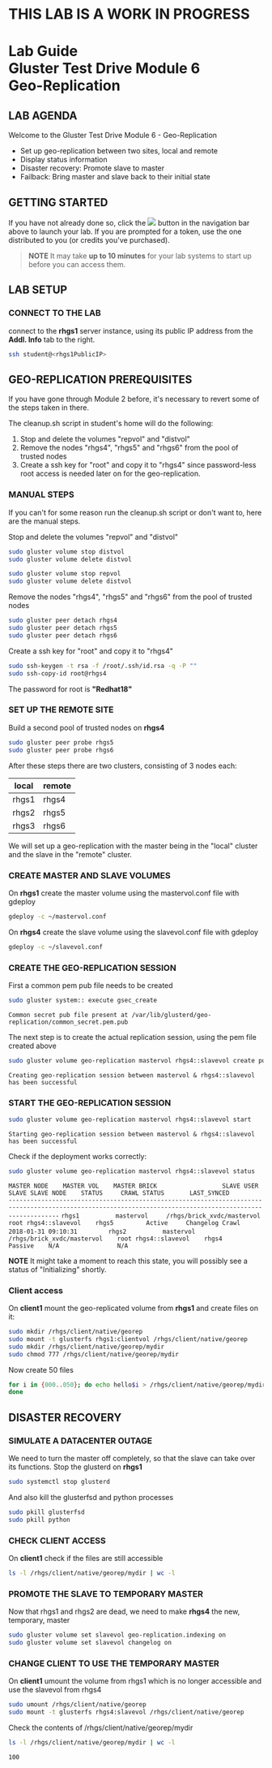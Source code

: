 # **THIS LAB IS A WORK IN PROGRESS**
# Lab Guide <br/> Gluster Test Drive Module 6 <br/> Geo-Replication

## LAB AGENDA

Welcome to the Gluster Test Drive Module 6 - Geo-Replication

- Set up geo-replication between two sites, local and remote
- Display status information
- Disaster recovery: Promote slave to master
- Failback: Bring master and slave back to their initial state

## GETTING STARTED

If you have not already done so, click the <img src="http://us-west-2-aws-training.s3.amazonaws.com/awsu-spl/spl02-working-ebs/media/image005.png"> button in the navigation bar above to launch your lab. If you are prompted for a token, use the one distributed to you (or credits you've purchased).

> **NOTE** It may take **up to 10 minutes** for your lab systems to start up before you can access them.

## LAB SETUP

### CONNECT TO THE LAB

connect to the **rhgs1** server instance, using its public IP address from the **Addl. Info** tab to the right. 
```bash
ssh student@<rhgs1PublicIP>
```

## GEO-REPLICATION PREREQUISITES

If you have gone through Module 2 before, it's necessary to revert some of the steps taken in there. 

The cleanup.sh script in student's home will do the following:

1. Stop and delete the volumes "repvol" and "distvol"
2. Remove the nodes "rhgs4", "rhgs5" and "rhgs6" from the pool of trusted nodes
3. Create a ssh key for "root" and copy it to "rhgs4" since password-less root
   access is needed later on for the geo-replication.

### MANUAL STEPS

If you can't for some reason run the cleanup.sh script or don't want to, here are the manual steps.


Stop and delete the volumes "repvol" and "distvol"
```bash
sudo gluster volume stop distvol
sudo gluster volume delete distvol
```

```bash
sudo gluster volume stop repvol
sudo gluster volume delete distvol
```

Remove the nodes "rhgs4", "rhgs5" and "rhgs6" from the pool of trusted nodes

```bash
sudo gluster peer detach rhgs4
sudo gluster peer detach rhgs5
sudo gluster peer detach rhgs6
```

 Create a ssh key for "root" and copy it to "rhgs4"
```bash
sudo ssh-keygen -t rsa -f /root/.ssh/id.rsa -q -P ""
sudo ssh-copy-id root@rhgs4
```

The password for root is **"Redhat18"**


### SET UP THE REMOTE SITE

Build a second pool of trusted nodes on **rhgs4**
```bash
sudo gluster peer probe rhgs5
sudo gluster peer probe rhgs6
```

After these steps there are two clusters, consisting of 3 nodes each:

|local         | remote     |
|--------------|------------|
|rhgs1         | rhgs4      |
|rhgs2         | rhgs5      |
|rhgs3         | rhgs6      |


We will set up a geo-replication with the master being in the "local" cluster and the slave in the "remote" cluster.


### CREATE MASTER AND SLAVE VOLUMES

On **rhgs1** create the master volume using the mastervol.conf file with
gdeploy
```bash
gdeploy -c ~/mastervol.conf
```
  

On **rhgs4** create the slave volume using the slavevol.conf file with gdeploy
```bash
gdeploy -c ~/slavevol.conf
```


### CREATE THE GEO-REPLICATION SESSION

First a common pem pub file needs to be created

```bash
sudo gluster system:: execute gsec_create
```
``Common secret pub file present at /var/lib/glusterd/geo-replication/common_secret.pem.pub``

The next step is to create the actual replication session, using the pem file created above
  


```bash
sudo gluster volume geo-replication mastervol rhgs4::slavevol create push-pem
```
``Creating geo-replication session between mastervol & rhgs4::slavevol has been successful`` 


### START THE GEO-REPLICATION SESSION

```bash
sudo gluster volume geo-replication mastervol rhgs4::slavevol start
```
``Starting geo-replication session between mastervol & rhgs4::slavevol has been successful ``

Check if the deployment works correctly:

```bash
sudo gluster volume geo-replication mastervol rhgs4::slavevol status
```

``MASTER NODE    MASTER VOL    MASTER BRICK                  SLAVE USER    SLAVE SLAVE NODE    STATUS     CRAWL STATUS       LAST_SYNCED                    ``
``----------------------------------------------------------------------------------------------------------------------------------------------------------``
``rhgs1          mastervol     /rhgs/brick_xvdc/mastervol    root rhgs4::slavevol    rhgs5         Active     Changelog Crawl    2018-01-31 09:10:31        ``
``rhgs2          mastervol     /rhgs/brick_xvdc/mastervol    root rhgs4::slavevol    rhgs4         Passive    N/A                N/A                        ``

**NOTE** It might take a moment to reach this state, you will possibly see a status of "Initializing" shortly. 

### Client access

On **client1** mount the geo-replicated volume from **rhgs1** and create files on it:

```bash
sudo mkdir /rhgs/client/native/georep
sudo mount -t glusterfs rhgs1:clientvol /rhgs/client/native/georep
sudo mkdir /rhgs/client/native/georep/mydir
sudo chmod 777 /rhgs/client/native/georep/mydir
```

Now create 50 files
```bash
for i in {000..050}; do echo hello$i > /rhgs/client/native/georep/mydir/file$i;
done
```


## DISASTER RECOVERY

### SIMULATE A DATACENTER OUTAGE

We need to turn the master off completely, so that the slave can take over its
functions. Stop the glusterd on **rhgs1**
```bash
sudo systemctl stop glusterd
```

And also kill the glusterfsd and python processes
```bash
sudo pkill glusterfsd
sudo pkill python
```

### CHECK CLIENT ACCESS

On **client1** check if the files are still accessible
```bash
ls -l /rhgs/client/native/georep/mydir | wc -l
```

### PROMOTE THE SLAVE TO TEMPORARY MASTER

Now that rhgs1 and rhgs2 are dead, we need to make **rhgs4** the new, temporary,
master

```bash
sudo gluster volume set slavevol geo-replication.indexing on
sudo gluster volume set slavevol changelog on
```

### CHANGE CLIENT TO USE THE TEMPORARY MASTER

On **client1** umount the volume from rhgs1 which is no longer accessible and use the slavevol from rhgs4

```bash
sudo umount /rhgs/client/native/georep
sudo mount -t glusterfs rhgs4:slavevol /rhgs/client/native/georep
```

Check the contents of /rhgs/client/native/georep/mydir
```bash
ls -l /rhgs/client/native/georep/mydir | wc -l
```
``100``


